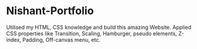 # Nishant-Portfolio
Utilised my HTML, CSS knowledge and build this amazing Website. Applied CSS properties like Transition, Scaling, Hamburger, pseudo elements, Z-index, Padding, Off-canvas menu, etc.
